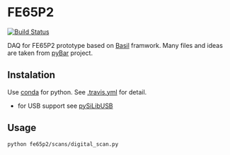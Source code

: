 # FE65P2

 [![Build Status](https://travis-ci.org/SiLab-Bonn/fe65_p2.svg?branch=master)](https://travis-ci.org/SiLab-Bonn/fe65_p2)
 
DAQ for FE65P2 prototype based on [Basil](https://github.com/SiLab-Bonn/basil) framwork. Many files and ideas are taken from [pyBar](https://github.com/SiLab-Bonn/pyBAR) project.

## Instalation
Use [conda](http://conda.pydata.org) for python. See [.travis.yml](https://github.com/SiLab-Bonn/fe65_p2/blob/master/.travis.yml) for detail. 
- for USB support see [pySiLibUSB](https://github.com/SiLab-Bonn/pySiLibUSB)

## Usage
```
python fe65p2/scans/digital_scan.py
```
